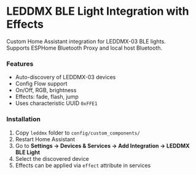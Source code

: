 # LEDDMX BLE Light Integration with Effects

Custom Home Assistant integration for LEDDMX-03 BLE lights.  
Supports ESPHome Bluetooth Proxy and local host Bluetooth.

### Features
- Auto-discovery of LEDDMX-03 devices
- Config Flow support
- On/Off, RGB, brightness
- Effects: fade, flash, jump
- Uses characteristic UUID `0xFFE1`

### Installation
1. Copy `leddmx` folder to `config/custom_components/`
2. Restart Home Assistant
3. Go to **Settings → Devices & Services → Add Integration → LEDDMX BLE Light**
4. Select the discovered device
5. Effects can be applied via `effect` attribute in services